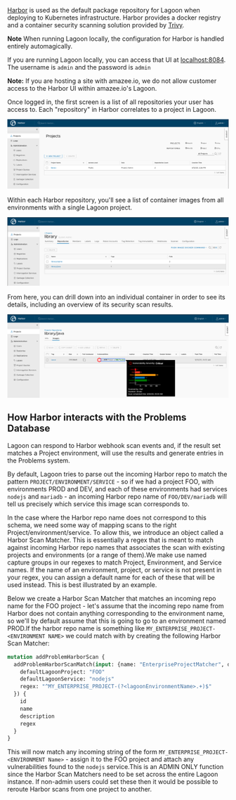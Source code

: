 [Harbor](https://goharbor.io/) is used as the default package repository for Lagoon when deploying to Kubernetes infrastructure. Harbor provides a docker registry and a container security scanning solution provided by [Trivy](https://github.com/aquasecurity/trivy).

**Note** When running Lagoon locally, the configuration for Harbor is handled entirely automagically.

If you are running Lagoon locally, you can access that UI at [localhost:8084](https://localhost:8084/). The username is `admin` and the password is `admin`

**Note:** If you are hosting a site with amazee.io, we do not allow customer access to the Harbor UI within amazee.io's Lagoon.

Once logged in, the first screen is a list of all repositories your user has access to. Each "repository" in Harbor correlates to a project in Lagoon.

![Harbor Projects Overview](projects_overview.png)

Within each Harbor repository, you'll see a list of container images from all environments with a single Lagoon project.

![Harbor Repositories Overview](repositories_overview.png)

From here, you can drill down into an individual container in order to see its details, including an overview of its security scan results.

![Harbor Container Overview](container_overview.png)


## How Harbor interacts with the Problems Database

Lagoon can respond to Harbor webhook scan events and, if the result set matches a Project environment, will use the results and generate entries in the Problems system.

By default, Lagoon tries to parse out the incoming Harbor repo to match the pattern `PROJECT/ENVIRONMENT/SERVICE` - so if we had a project FOO, with environments PROD and DEV, and each of these environments had services `nodejs` and `mariadb` - an incoming Harbor repo name of `FOO/DEV/mariadb` will tell us precisely which service this image scan corresponds to.

In the case where the Harbor repo name does not correspond to this schema, we need some way of mapping scans to the right Project/environment/service. To allow this, we introduce an object called a Harbor Scan Matcher. This is essentially a regex that is meant to match against incoming Harbor repo names that associates the scan with existing projects and environments (or a range of them).We make use named capture groups in our regexes to match Project, Environment, and Service names. If the name of an environment, project, or service is not present in your regex, you can assign a default name for each of these that will be used instead. This is best illustrated by an example.

Below we create a Harbor Scan Matcher that matches an incoming repo name for the FOO project - let's assume that the incoming repo name from Harbor does not contain anything corresponding to the environment name, so we'll by default assume that this is going to go to an environment named PROD.If the harbor repo name is something like `MY_ENTERPRISE_PROJECT-<ENVIRONMENT NAME>` we could match with by creating the following Harbor Scan Matcher:

```graphql
mutation addProblemHarborScan {
  addProblemHarborScanMatch(input: {name: "EnterpriseProjectMatcher", description:"Matches incoming Harbor Scans for FOO",
    defaultLagoonProject: "FOO"
    defaultLagoonService: "nodejs"
    regex: "^MY_ENTERPRISE_PROJECT-(?<lagoonEnvironmentName>.+)$"
  }) {
    id
    name
    description
    regex
  }
}
```

This will now match any incoming string of the form `MY_ENTERPRISE_PROJECT-<ENVIRONMENT Name>` - assign it to the FOO project and attach any vulnerabilities found to the `nodejs` service.This is an ADMIN ONLY function since the Harbor Scan Matchers need to be set across the entire Lagoon instance. If non-admin users could set these then it would be possible to reroute Harbor scans from one project to another.